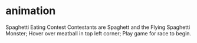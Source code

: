 # animation
Spaghetti Eating Contest
Contestants are Spaghett and the Flying Spaghetti Monster;
Hover over meatball in top left corner;
Play game for race to begin.
